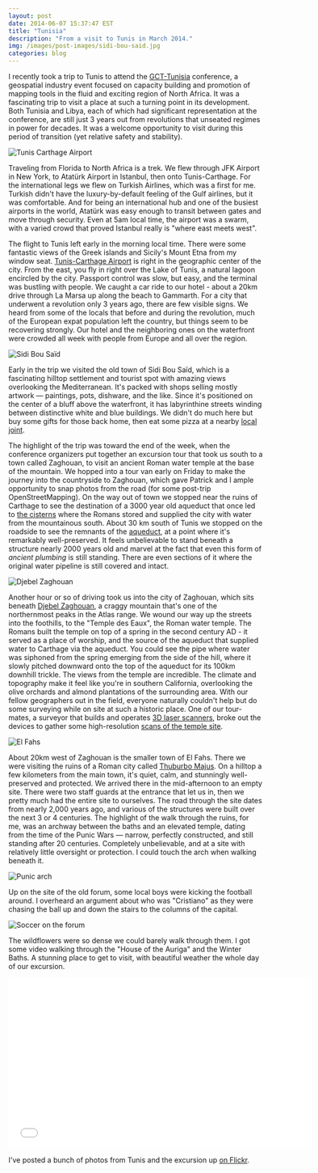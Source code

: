 ```yaml
---
layout: post
date: 2014-06-07 15:37:47 EST
title: "Tunisia"
description: "From a visit to Tunis in March 2014."
img: /images/post-images/sidi-bou-said.jpg
categories: blog
---
```


I recently took a trip to Tunis to attend the [GCT-Tunisia](http://gct-tunisia.com/) conference, a geospatial industry event focused on capacity building and promotion of mapping tools in the fluid and exciting region of North Africa. It was a fascinating trip to visit a place at such a turning point in its development. Both Tunisia and Libya, each of which had significant representation at the conference, are still just 3 years out from revolutions that unseated regimes in power for decades. It was a welcome opportunity to visit during this period of transition (yet relative safety and stability).

![Tunis Carthage Airport](/images/post-images/tunis-carthage-airport.jpg)

Traveling from Florida to North Africa is a trek. We flew through JFK Airport in New York, to Atatürk Airport in Istanbul, then onto Tunis-Carthage. For the international legs we flew on Turkish Airlines, which was a first for me. Turkish didn't have the luxury-by-default feeling of the Gulf airlines, but it was comfortable. And for being an international hub and one of the busiest airports in the world, Atatürk was easy enough to transit between gates and move through security. Even at 5am local time, the airport was a swarm, with a varied crowd that proved Istanbul really is "where east meets west".

The flight to Tunis left early in the morning local time. There were some fantastic views of the Greek islands and Sicily's Mount Etna from my window seat. [Tunis-Carthage Airport](http://en.wikipedia.org/wiki/Tunis-Carthage_International_Airport) is right in the geographic center of the city. From the east, you fly in right over the Lake of Tunis, a natural lagoon encircled by the city. Passport control was slow, but easy, and the terminal was bustling with people. We caught a car ride to our hotel - about a 20km drive through La Marsa up along the beach to Gammarth. For a city that underwent a revolution only 3 years ago, there are few visible signs. We heard from some of the locals that before and during the revolution, much of the European expat population left the country, but things seem to be recovering strongly. Our hotel and the neighboring ones on the waterfront were crowded all week with people from Europe and all over the region.

![Sidi Bou Saïd](/images/post-images/sidi-bou-said.jpg)

Early in the trip we visited the old town of Sidi Bou Saïd, which is a fascinating hilltop settlement and tourist spot with amazing views overlooking the Mediterranean. It's packed with shops selling mostly artwork &mdash; paintings, pots, dishware, and the like. Since it's positioned on the center of a bluff above the waterfront, it has labyrinthine streets winding between  distinctive white and blue buildings. We didn't do much here but buy some gifts for those back home, then eat some pizza at a nearby [local joint](https://foursquare.com/v/lazur-carthago-%D8%AA%D9%88%D9%86%D8%B3/4e663e89e4cdf1e2c0e69752).

The highlight of the trip was toward the end of the week, when the conference organizers put together an excursion tour that took us south to a town called Zaghouan, to visit an ancient Roman water temple at the base of the mountain. We hopped into a tour van early on Friday to make the journey into the countryside to Zaghouan, which gave Patrick and I ample opportunity to snap photos from the road (for some post-trip OpenStreetMapping). On the way out of town we stopped near the ruins of Carthage to see the destination of a 3000 year old aqueduct that once led to [the cisterns](https://goo.gl/maps/xezzq) where the Romans stored and supplied the city with water from the mountainous south. About 30 km south of Tunis we stopped on the roadside to see the remnants of the [aqueduct](http://www.historvius.com/the-zaghouan-aqueduct-1615/), at a point where it's remarkably well-preserved. It feels unbelievable to stand beneath a structure nearly 2000 years old and marvel at the fact that even this form of _ancient plumbing_ is still standing. There are even sections of it where the original water pipeline is still covered and intact.

![Djebel Zaghouan](/images/post-images/water-temple.jpg)

Another hour or so of driving took us into the city of Zaghouan, which sits beneath [Djebel Zaghouan](http://en.wikipedia.org/wiki/Djebel_Zaghouan), a craggy mountain that's one of the northernmost peaks in the Atlas range. We wound our way up the  streets into the foothills, to the "Temple des Eaux", the Roman water temple. The Romans built the temple on top of a spring in the second century AD - it served as a place of worship, and the source of the aqueduct that supplied water to Carthage via the aqueduct. You could see the pipe where water was siphoned from the spring emerging from the side of the hill, where it slowly pitched downward onto the top of the aqueduct for its 100km downhill trickle. The views from the temple are incredible. The climate and topography make it feel like you're in southern California, overlooking the olive orchards and almond plantations of the surrounding area. With our fellow geographers out in the field, everyone naturally couldn't help but do some surveying while on site at such a historic place. One of our tour-mates, a surveyor that builds and operates [3D laser scanners](http://www.zf-laser.com/Products.8.0.html?&L=1), broke out the devices to gather some high-resolution [scans of the temple site](https://www.flickr.com/photos/colemanm/14125287576/).

![El Fahs](/images/post-images/elfahs.jpg)

About 20km west of Zaghouan is the smaller town of El Fahs. There we were visiting the ruins of a Roman city called [Thuburbo Majus](http://en.wikipedia.org/wiki/Thuburbo_Majus). On a hilltop a few kilometers from the main town, it's quiet, calm, and stunningly well-preserved and protected. We arrived there in the mid-afternoon to an empty site. There were two staff guards at the entrance that let us in, then we pretty much had the entire site to ourselves. The road through the site dates from nearly 2,000 years ago, and various of the structures were built over the next 3 or 4 centuries. The highlight of the walk through the ruins, for me, was an archway between the baths and an elevated temple, dating from the time of the Punic Wars &mdash; narrow, perfectly constructed, and still standing after 20 centuries. Completely unbelievable, and at a site with relatively little oversight or protection. I could touch the arch when walking beneath it.

![Punic arch](/images/post-images/thuburbo-majus-arch.jpg)

Up on the site of the old forum, some local boys were kicking the football around. I overheard an argument about who was "Cristiano" as they were chasing the ball up and down the stairs to the columns of the capital.

![Soccer on the forum](/images/post-images/thuburbo-majus-soccer.jpg)

The wildflowers were so dense we could barely walk through them. I got some video walking through the "House of the Auriga" and the Winter Baths. A stunning place to get to visit, with beautiful weather the whole day of our excursion.

<iframe src="//player.vimeo.com/video/95074378" width="600" height="338" frameborder="0" webkitallowfullscreen mozallowfullscreen allowfullscreen></iframe>

I've posted a bunch of photos from Tunis and the excursion up [on Flickr](https://www.flickr.com/photos/colemanm/collections/72157644648063657/).

